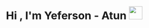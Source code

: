 <h1 align="center">Hi , I'm Yeferson - Atun <img src="https://media.giphy.com/media/hvRJCLFzcasrR4ia7z/giphy.gif" width="35"></h1>
